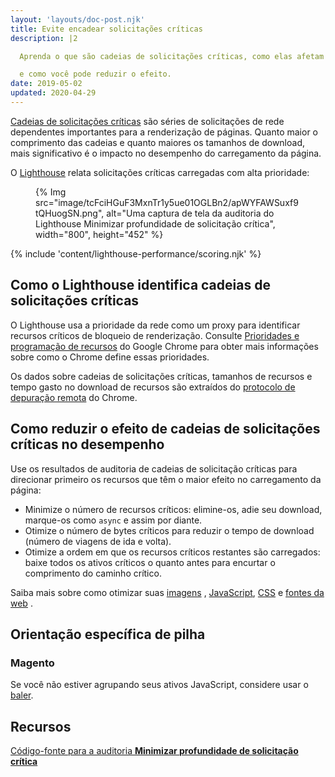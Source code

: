 ```yaml
---
layout: 'layouts/doc-post.njk'
title: Evite encadear solicitações críticas
description: |2

  Aprenda o que são cadeias de solicitações críticas, como elas afetam o desempenho da página da web,

  e como você pode reduzir o efeito.
date: 2019-05-02
updated: 2020-04-29
---
```


[Cadeias de solicitações críticas](https://developers.google.com/web/fundamentals/performance/critical-rendering-path) são séries de solicitações de rede dependentes importantes para a renderização de páginas. Quanto maior o comprimento das cadeias e quanto maiores os tamanhos de download, mais significativo é o impacto no desempenho do carregamento da página.

O [Lighthouse](https://developers.google.com/web/tools/lighthouse/) relata solicitações críticas carregadas com alta prioridade:

<figure>{% Img src="image/tcFciHGuF3MxnTr1y5ue01OGLBn2/apWYFAWSuxf9tQHuogSN.png", alt="Uma captura de tela da auditoria do Lighthouse Minimizar profundidade de solicitação crítica", width="800", height="452" %}</figure>

{% include 'content/lighthouse-performance/scoring.njk' %}

## Como o Lighthouse identifica cadeias de solicitações críticas

O Lighthouse usa a prioridade da rede como um proxy para identificar recursos críticos de bloqueio de renderização. Consulte [Prioridades e programação de recursos](https://docs.google.com/document/d/1bCDuq9H1ih9iNjgzyAL0gpwNFiEP4TZS-YLRp_RuMlc/edit) do Google Chrome para obter mais informações sobre como o Chrome define essas prioridades.

Os dados sobre cadeias de solicitações críticas, tamanhos de recursos e tempo gasto no download de recursos são extraídos do [protocolo de depuração remota](https://github.com/ChromeDevTools/devtools-protocol) do Chrome.

## Como reduzir o efeito de cadeias de solicitações críticas no desempenho

Use os resultados de auditoria de cadeias de solicitação críticas para direcionar primeiro os recursos que têm o maior efeito no carregamento da página:

- Minimize o número de recursos críticos: elimine-os, adie seu download, marque-os como `async` e assim por diante.
- Otimize o número de bytes críticos para reduzir o tempo de download (número de viagens de ida e volta).
- Otimize a ordem em que os recursos críticos restantes são carregados: baixe todos os ativos críticos o quanto antes para encurtar o comprimento do caminho crítico.

Saiba mais sobre como otimizar suas [imagens](https://web.dev/use-imagemin-to-compress-images/) , [JavaScript](https://web.dev/apply-instant-loading-with-prpl/), [CSS](https://web.dev/defer-non-critical-css/) e [fontes da web](https://web.dev/avoid-invisible-text/) .

## Orientação específica de pilha

### Magento

Se você não estiver agrupando seus ativos JavaScript, considere usar o [baler](https://github.com/magento/baler).

## Recursos

[Código-fonte para a auditoria **Minimizar profundidade de solicitação crítica**](https://github.com/GoogleChrome/lighthouse/blob/master/lighthouse-core/audits/critical-request-chains.js)
